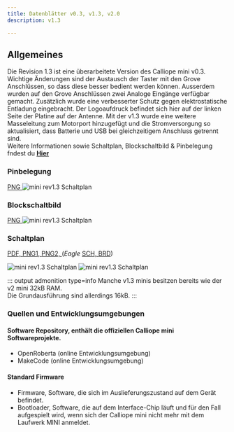 ```yaml
---
title: Datenblätter v0.3, v1.3, v2.0
description: v1.3

---
```


<script>
import MiniRevSchaltplanPNG1 from '$img/datenblaetter/Calliope mini rev1.3_schaltplan1.png';
import MiniRevSchaltplanPNG2 from '$img/datenblaetter/Calliope mini rev1.3-2_schaltplan2.png';
import MiniRevBlock from '$img/datenblaetter/Calliope-mini-1.3-Blockschaltbild-01.png';
import MiniRevPins from '$img/datenblaetter/Calliope_mini_1.3_pinout_fin.jpg';
</script> 

## Allgemeines

Die Revision 1.3 ist eine überarbeitete Version des Calliope mini v0.3. Wichtige Änderungen sind der Austausch der Taster mit den Grove Anschlüssen, so dass diese besser bedient werden können. Ausserdem wurden auf den Grove Anschlüssen zwei Analoge Eingänge verfügbar gemacht. Zusätzlich wurde eine verbesserter Schutz gegen elektrostatische Entladung eingebracht. Der Logoaufdruck befindet sich hier auf der linken Seite der Platine auf der Antenne. Mit der v1.3 wurde eine weitere Masseleitung zum Motorport hinzugefügt und die Stromversorgung so aktualisiert, dass Batterie und USB bei gleichzeitigem Anschluss getrennt sind.  
Weitere Informationen sowie Schaltplan, Blockschaltbild & Pinbelegung fndest du **[Hier](https://calliope-mini.github.io/v20/)**

### Pinbelegung

<a href={MiniRevPins} target="_blank">PNG <a>
<img src={MiniRevPins} alt="mini rev1.3 Schaltplan" />

### Blockschaltbild

<a href={MiniRevBlock} target="_blank">PNG <a>
<img src={MiniRevBlock} alt="mini rev1.3 Schaltplan" />

### Schaltplan

<a href="datenblaetter/Calliope mini rev1.3_schaltplan.pdf" target="_blank">PDF, <a> 
<a href={MiniRevSchaltplanPNG1} target="_blank" alt="mini rev1.3 Schaltplan">PNG1, <a>
<a href={MiniRevSchaltplanPNG2} target="_blank" alt="mini rev1.3 Schaltplan">PNG2, <a>
(*Eagle* 
<a href="datenblaetter/Calliope mini rev1.3_schaltplan.sch" download target="_blank">SCH, <a>
<a href="datenblaetter/Calliope mini rev1.3_schaltplan.brd" download target="_blank">BRD<a>)

<img src={MiniRevSchaltplanPNG1} alt="mini rev1.3 Schaltplan" />
<img src={MiniRevSchaltplanPNG2} alt="mini rev1.3 Schaltplan" />

::: output admonition type=info
Manche v1.3 minis besitzen bereits wie der v2 mini 32kB RAM.<br>Die Grundausführung sind allerdings 16kB.
:::

### Quellen und Entwicklungsumgebungen

#### Software Repository, enthält die offiziellen Calliope mini Softwareprojekte.

- OpenRoberta (online Entwicklungsumgebung)
- MakeCode (online Entwicklungsumgebung)

#### Standard Firmware

- Firmware, Software, die sich im Auslieferungszustand auf dem Gerät befindet.
- Bootloader, Software, die auf dem Interface-Chip läuft und für den Fall aufgespielt wird, wenn sich der Calliope mini nicht mehr mit dem Laufwerk MINI anmeldet.


